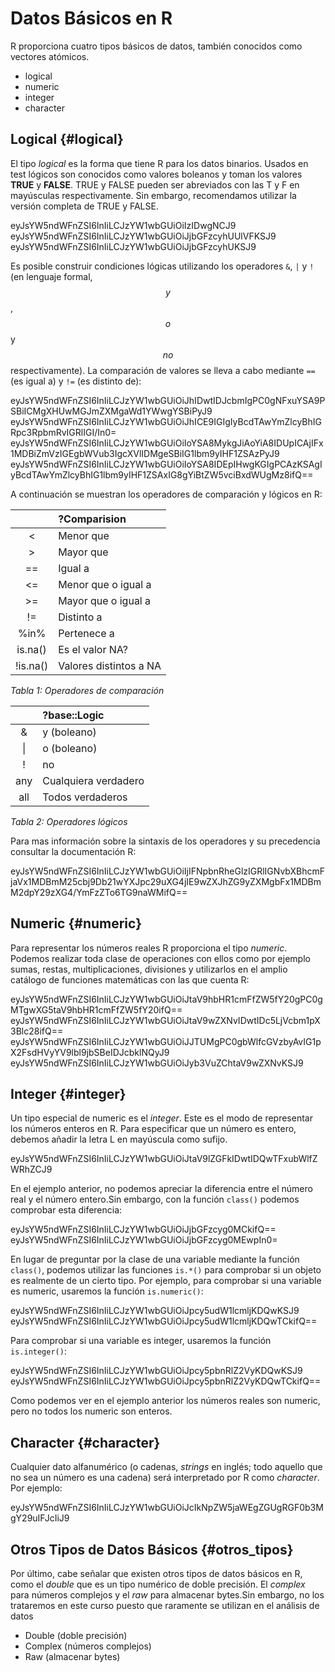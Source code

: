 <script src="https://cdn.datacamp.com/datacamp-light-latest.min.js"></script>






# Datos Básicos en R

R proporciona cuatro tipos básicos de datos, también conocidos como vectores atómicos.

- logical
- numeric 
- integer
- character

## Logical {#logical}

El tipo _logical_ es la forma que tiene R para los datos binarios. Usados en test lógicos son conocidos como valores boleanos y toman los valores **TRUE** y **FALSE**. TRUE y FALSE pueden ser abreviados con las T y F en mayúsculas respectivamente. Sin embargo, recomendamos utilizar la versión completa de TRUE y FALSE. 


<div data-datacamp-exercise data-height="300" data-encoded="true">eyJsYW5ndWFnZSI6InIiLCJzYW1wbGUiOiIzIDwgNCJ9</div>

<div data-datacamp-exercise data-height="300" data-encoded="true">eyJsYW5ndWFnZSI6InIiLCJzYW1wbGUiOiJjbGFzcyhUUlVFKSJ9</div>


<div data-datacamp-exercise data-height="300" data-encoded="true">eyJsYW5ndWFnZSI6InIiLCJzYW1wbGUiOiJjbGFzcyhUKSJ9</div>


Es posible construir condiciones lógicas utilizando los operadores `&`, `|` y `!` (en lenguaje formal, $$y$$, $$o$$ y $$no$$ respectivamente). La comparación de valores se lleva a cabo mediante `==` (es igual a) y `!=` (es distinto de):

<div data-datacamp-exercise data-height="300" data-encoded="true">eyJsYW5ndWFnZSI6InIiLCJzYW1wbGUiOiJhIDwtIDJcbmIgPC0gNFxuYSA9PSBiICMgXHUwMGJmZXMgaWd1YWwgYSBiPyJ9</div>


<div data-datacamp-exercise data-height="300" data-encoded="true">eyJsYW5ndWFnZSI6InIiLCJzYW1wbGUiOiJhICE9IGIgIyBcdTAwYmZlcyBhIGRpc3RpbmRvIGRlIGI/In0=</div>


<div data-datacamp-exercise data-height="300" data-encoded="true">eyJsYW5ndWFnZSI6InIiLCJzYW1wbGUiOiIoYSA8MykgJiAoYiA8IDUpICAjIFx1MDBiZmVzIGEgbWVub3IgcXVlIDMgeSBiIG1lbm9yIHF1ZSAzPyJ9</div>


<div data-datacamp-exercise data-height="300" data-encoded="true">eyJsYW5ndWFnZSI6InIiLCJzYW1wbGUiOiIoYSA8IDEpIHwgKGIgPCAzKSAgIyBcdTAwYmZlcyBhIG1lbm9yIHF1ZSAxIG8gYiBtZW5vciBxdWUgMz8ifQ==</div>

A continuación se muestran los operadores de comparación y lógicos en R:

|  | ?Comparision |
| :---: | :--- |
| &lt; | Menor que |
| &gt; | Mayor que |
| == | Igual a |
| &lt;= | Menor que o igual a |
| &gt;= | Mayor que o igual a |
| != | Distinto a |
| %in% | Pertenece a |
| is.na\(\) | Es el valor NA? |
| !is.na\(\) | Valores distintos a NA |
_Tabla 1: Operadores de comparación_


|  | ?base::Logic |
| :---: | :--- |
| & | y \(boleano\) |
| &#124; | o \(boleano\) |
| ! | no |
| any | Cualquiera verdadero |
| all | Todos verdaderos |
_Tabla 2: Operadores lógicos_

Para mas información sobre la sintaxis de los operadores y su precedencia consultar la
documentación R: 

<div data-datacamp-exercise data-height="300" data-encoded="true">eyJsYW5ndWFnZSI6InIiLCJzYW1wbGUiOiIjIFNpbnRheGlzIGRlIGNvbXBhcmFjaVx1MDBmM25cbj9Db21wYXJpc29uXG4jIE9wZXJhZG9yZXMgbFx1MDBmM2dpY29zXG4/YmFzZTo6TG9naWMifQ==</div>



## Numeric {#numeric}

Para representar los números reales R proporciona el tipo _numeric_. Podemos realizar toda clase de operaciones con ellos como por ejemplo sumas, restas, multiplicaciones, divisiones y utilizarlos en el amplio catálogo de funciones matemáticas con las que cuenta R:


<div data-datacamp-exercise data-height="300" data-encoded="true">eyJsYW5ndWFnZSI6InIiLCJzYW1wbGUiOiJtaV9hbHR1cmFfZW5fY20gPC0gMTgwXG5taV9hbHR1cmFfZW5fY20ifQ==</div>


<div data-datacamp-exercise data-height="300" data-encoded="true">eyJsYW5ndWFnZSI6InIiLCJzYW1wbGUiOiJtaV9wZXNvIDwtIDc5LjVcbm1pX3Blc28ifQ==</div>


<div data-datacamp-exercise data-height="300" data-encoded="true">eyJsYW5ndWFnZSI6InIiLCJzYW1wbGUiOiJJTUMgPC0gbWlfcGVzbyAvIG1pX2FsdHVyYV9lbl9jbSBeIDJcbklNQyJ9</div>


<div data-datacamp-exercise data-height="300" data-encoded="true">eyJsYW5ndWFnZSI6InIiLCJzYW1wbGUiOiJyb3VuZChtaV9wZXNvKSJ9</div>

## Integer {#integer}

Un tipo especial de numeric es el _integer_. Este es el modo de representar los números enteros en R. Para especificar que un número es entero, debemos añadir la letra L en mayúscula como sufijo.


<div data-datacamp-exercise data-height="300" data-encoded="true">eyJsYW5ndWFnZSI6InIiLCJzYW1wbGUiOiJtaV9lZGFkIDwtIDQwTFxubWlfZWRhZCJ9</div>

En el ejemplo anterior, no podemos apreciar la diferencia entre el número real y el número entero.Sin embargo, con la función `class()` podemos comprobar esta diferencia:



<div data-datacamp-exercise data-height="300" data-encoded="true">eyJsYW5ndWFnZSI6InIiLCJzYW1wbGUiOiJjbGFzcyg0MCkifQ==</div>


<div data-datacamp-exercise data-height="300" data-encoded="true">eyJsYW5ndWFnZSI6InIiLCJzYW1wbGUiOiJjbGFzcyg0MEwpIn0=</div>

En lugar de preguntar por la clase de una variable mediante la función `class()`, podemos utilizar las funciones `is.*()` para comprobar si un objeto es realmente de un cierto tipo. Por ejemplo, para comprobar si una variable es numeric, usaremos la función `is.numeric()`:


<div data-datacamp-exercise data-height="300" data-encoded="true">eyJsYW5ndWFnZSI6InIiLCJzYW1wbGUiOiJpcy5udW1lcmljKDQwKSJ9</div>


<div data-datacamp-exercise data-height="300" data-encoded="true">eyJsYW5ndWFnZSI6InIiLCJzYW1wbGUiOiJpcy5udW1lcmljKDQwTCkifQ==</div>

Para comprobar si una variable es integer, usaremos la función `is.integer()`:


<div data-datacamp-exercise data-height="300" data-encoded="true">eyJsYW5ndWFnZSI6InIiLCJzYW1wbGUiOiJpcy5pbnRlZ2VyKDQwKSJ9</div>


<div data-datacamp-exercise data-height="300" data-encoded="true">eyJsYW5ndWFnZSI6InIiLCJzYW1wbGUiOiJpcy5pbnRlZ2VyKDQwTCkifQ==</div>

Como podemos ver en el ejemplo anterior los números reales son numeric, pero no todos los numeric son enteros.

## Character {#character}

Cualquier dato alfanumérico (o cadenas, _strings_ en inglés; todo aquello que no sea un número es una cadena) será
interpretado por R como _character_. Por ejemplo:


<div data-datacamp-exercise data-height="300" data-encoded="true">eyJsYW5ndWFnZSI6InIiLCJzYW1wbGUiOiJcIkNpZW5jaWEgZGUgRGF0b3MgY29uIFJcIiJ9</div>



## Otros Tipos de Datos Básicos {#otros_tipos}

Por último, cabe señalar que existen otros tipos de datos básicos en R, como el _double_ que es un tipo numérico de doble precisión. El _complex_ para números complejos y el _raw_ para almacenar bytes.Sin embargo, no los trataremos en este curso puesto que raramente se utilizan en el análisis de datos

- Double (doble precisión)
- Complex (números complejos)
- Raw (almacenar bytes)



